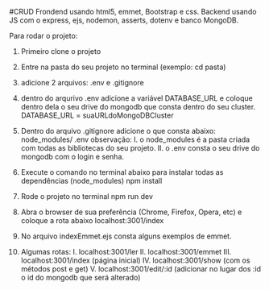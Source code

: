 #CRUD
Frondend usando  html5, emmet, Bootstrap e css.
Backend usando JS com o express, ejs, nodemon, asserts, dotenv e banco MongoDB.

Para rodar o projeto:
1. Primeiro clone o projeto
2. Entre na pasta do seu projeto no terminal (exemplo: cd pasta)
3. adicione 2 arquivos: .env e .gitignore
4. dentro do arqurivo .env adicione a variável DATABASE_URL e coloque dentro dela o seu drive do mongodb que consta dentro do seu cluster.
DATABASE_URL = suaURLdoMongoDBCluster
5. Dentro do arquivo .gitignore adicione o que consta abaixo:
node_modules/
.env
observação: 
I. o node_modules é a pasta criada com todas as bibliotecas do seu projeto. 
II. o .env consta o seu drive do mongodb com o login e senha.
6. Execute o comando no terminal abaixo para instalar todas as dependências (node_modules)
npm install

7. Rode o projeto no terminal
npm run dev

8. Abra o browser de sua preferência (Chrome, Firefox, Opera, etc) e coloque a rota abaixo
localhost:3001/index 

9. No arquivo indexEmmet.ejs consta alguns exemplos de emmet.

10. Algumas rotas:
I. localhost:3001/ler
II. localhost:3001/emmet
III. localhost:3001/index (página inicial)
IV. localhost:3001/show (com os métodos post e get)
V. localhost:3001/edit/:id (adicionar no lugar dos :id o id do mongodb que será alterado)
